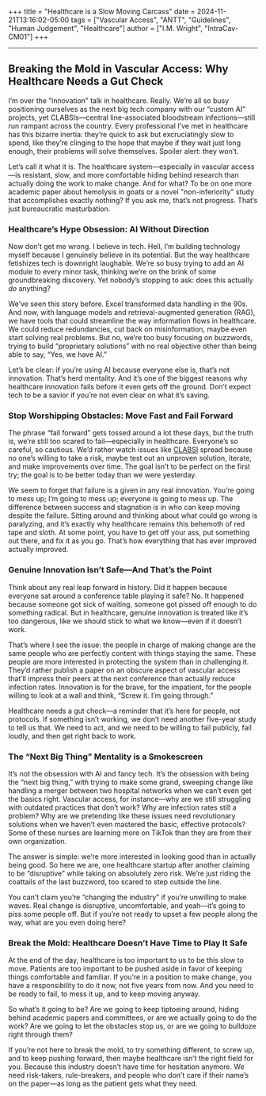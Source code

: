 +++
title = "Healthcare is a Slow Moving Carcass"
date = 2024-11-21T13:16:02-05:00
tags = ["Vascular Access", "ANTT", "Guidelines", "Human Judgement", "Healthcare"]
author = ["I.M. Wright", "IntraCav-CM01"]
+++

---

## Breaking the Mold in Vascular Access: Why Healthcare Needs a Gut Check

I’m over the “innovation” talk in healthcare. Really. We’re all so busy positioning ourselves as the next big tech company with our “custom AI” projects, yet CLABSIs—central line-associated bloodstream infections—still run rampant across the country. Every professional I’ve met in healthcare has this bizarre inertia: they’re quick to ask but excruciatingly slow to spend, like they’re clinging to the hope that maybe if they wait just long enough, their problems will solve themselves. Spoiler alert: they won’t.

Let’s call it what it is. The healthcare system—especially in vascular access—is resistant, slow, and more comfortable hiding behind research than actually doing the work to make change. And for what? To be on one more academic paper about hemolysis in goats or a novel "non-inferiority" study that accomplishes exactly nothing? If you ask me, that’s not progress. That’s just bureaucratic masturbation. 

### Healthcare’s Hype Obsession: AI Without Direction

Now don’t get me wrong. I believe in tech. Hell, I’m building technology myself because I genuinely believe in its potential. But the way healthcare fetishizes tech is downright laughable. We’re so busy trying to add an AI module to every minor task, thinking we’re on the brink of some groundbreaking discovery. Yet nobody’s stopping to ask: does this actually *do* anything?

We’ve seen this story before. Excel transformed data handling in the 90s. And now, with language models and retrieval-augmented generation (RAG), we have tools that could streamline the way information flows in healthcare. We could reduce redundancies, cut back on misinformation, maybe even start solving real problems. But no, we’re too busy focusing on buzzwords, trying to build “proprietary solutions” with no real objective other than being able to say, “Yes, we have AI.”

Let’s be clear: if you’re using AI because everyone else is, that’s not innovation. That’s herd mentality. And it’s one of the biggest reasons why healthcare innovation fails before it even gets off the ground. Don’t expect tech to be a savior if you’re not even clear on what it’s saving.

### Stop Worshipping Obstacles: Move Fast and Fail Forward

The phrase “fail forward” gets tossed around a lot these days, but the truth is, we’re still too scared to fail—especially in healthcare. Everyone’s so careful, so cautious. We’d rather watch issues like [CLABSI](https://www.ncbi.nlm.nih.gov/books/NBK430891/#:~:text=A%20central%20line-associated%20bloodstream,before%20the%20development%20of%20infection.) spread because no one’s willing to take a risk, maybe test out an unproven solution, iterate, and make improvements over time. The goal isn’t to be perfect on the first try; the goal is to be better today than we were yesterday.

We seem to forget that failure is a given in any real innovation. You’re going to mess up; I’m going to mess up; everyone is going to mess up. The difference between success and stagnation is in who can keep moving despite the failure. Sitting around and thinking about what could go wrong is paralyzing, and it’s exactly why healthcare remains this behemoth of red tape and sloth. At some point, you have to get off your ass, put something out there, and fix it as you go. That’s how everything that has ever improved actually improved.

### Genuine Innovation Isn’t Safe—And That’s the Point

Think about any real leap forward in history. Did it happen because everyone sat around a conference table playing it safe? No. It happened because someone got sick of waiting, someone got pissed off enough to do something radical. But in healthcare, genuine innovation is treated like it’s too dangerous, like we should stick to what we know—even if it doesn’t work.

That’s where I see the issue: the people in charge of making change are the same people who are perfectly content with things staying the same. These people are more interested in protecting the system than in challenging it. They’d rather publish a paper on an obscure aspect of vascular access that’ll impress their peers at the next conference than actually reduce infection rates. Innovation is for the brave, for the impatient, for the people willing to look at a wall and think, “Screw it. I’m going through.”

Healthcare needs a gut check—a reminder that it’s here for people, not protocols. If something isn’t working, we don’t need another five-year study to tell us that. We need to act, and we need to be willing to fail publicly, fail loudly, and then get right back to work.

### The “Next Big Thing” Mentality is a Smokescreen

It’s not the obsession with AI and fancy tech. It’s the obsession with being the “next big thing,” with trying to make some grand, sweeping change like handling a merger between two hospital networks when we can’t even get the basics right. Vascular access, for instance—why are we still struggling with outdated practices that don’t work? Why are infection rates still a problem? Why are we pretending like these issues need revolutionary solutions when we haven’t even mastered the basic, effective protocols? Some of these nurses are learning more on TikTok than they are from their own organization.

The answer is simple: we’re more interested in looking good than in actually being good. So here we are, one healthcare startup after another claiming to be “disruptive” while taking on absolutely zero risk. We’re just riding the coattails of the last buzzword, too scared to step outside the line. 

You can’t claim you’re “changing the industry” if you’re unwilling to make waves. Real change is disruptive, uncomfortable, and yeah—it’s going to piss some people off. But if you’re not ready to upset a few people along the way, what are you even doing here?

### Break the Mold: Healthcare Doesn’t Have Time to Play It Safe

At the end of the day, healthcare is too important to us to be this slow to move. Patients are too important to be pushed aside in favor of keeping things comfortable and familiar. If you’re in a position to make change, you have a responsibility to do it now, not five years from now. And you need to be ready to fail, to mess it up, and to keep moving anyway.

So what’s it going to be? Are we going to keep tiptoeing around, hiding behind academic papers and committees, or are we actually going to do the work? Are we going to let the obstacles stop us, or are we going to bulldoze right through them?

If you’re not here to break the mold, to try something different, to screw up, and to keep pushing forward, then maybe healthcare isn’t the right field for you. Because this industry doesn’t have time for hesitation anymore. We need risk-takers, rule-breakers, and people who don’t care if their name’s on the paper—as long as the patient gets what they need.
